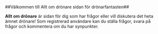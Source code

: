 ##Välkommen till Allt om drönare sidan för drönarfantasten##

**Allt om drönare** är sidan för dig som har frågor eller vill diskutera det heta ämnet drönare!
Som registrerad användare kan du ställa frågor, svara på frågor och kommentera om du har synpunkter.



